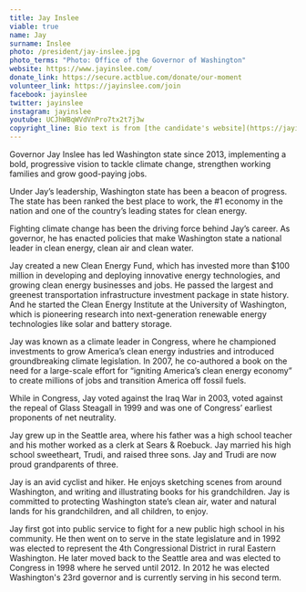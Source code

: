 ```yaml
---
title: Jay Inslee
viable: true
name: Jay
surname: Inslee
photo: /president/jay-inslee.jpg
photo_terms: "Photo: Office of the Governor of Washington"
website: https://www.jayinslee.com/
donate_link: https://secure.actblue.com/donate/our-moment
volunteer_link: https://jayinslee.com/join
facebook: jayinslee
twitter: jayinslee
instagram: jayinslee
youtube: UCJhWBqWVdVnPro7tx2t7j3w
copyright_line: Bio text is from [the candidate's website](https://jayinslee.com/meet-jay) and may be &copy; 2019 Inslee for America.
---
```

Governor Jay Inslee has led Washington state since 2013, implementing a bold, progressive vision to tackle climate change, strengthen working families and grow good-paying jobs.

Under Jay’s leadership, Washington state has been a beacon of progress. The state has been ranked the best place to work, the #1 economy in the nation and one of the country’s leading states for clean energy.

Fighting climate change has been the driving force behind Jay’s career. As governor, he has enacted policies that make Washington state a national leader in clean energy, clean air and clean water.

Jay created a new Clean Energy Fund, which has invested more than $100 million in developing and deploying innovative energy technologies, and growing clean energy businesses and jobs. He passed the largest and greenest transportation infrastructure investment package in state history. And he started the Clean Energy Institute at the University of Washington, which is pioneering research into next-generation renewable energy technologies like solar and battery storage.

Jay was known as a climate leader in Congress, where he championed investments to grow America’s clean energy industries and introduced groundbreaking climate legislation. In 2007, he co-authored a book on the need for a large-scale effort for “igniting America’s clean energy economy” to create millions of jobs and transition America off fossil fuels.

While in Congress, Jay voted against the Iraq War in 2003, voted against the repeal of Glass Steagall in 1999 and was one of Congress’ earliest proponents of net neutrality.

Jay grew up in the Seattle area, where his father was a high school teacher and his mother worked as a clerk at Sears & Roebuck. Jay married his high school sweetheart, Trudi, and raised three sons. Jay and Trudi are now proud grandparents of three.

Jay is an avid cyclist and hiker. He enjoys sketching scenes from around Washington, and writing and illustrating books for his grandchildren. Jay is committed to protecting Washington state’s clean air, water and natural lands for his grandchildren, and all children, to enjoy.

Jay first got into public service to fight for a new public high school in his community. He then went on to serve in the state legislature and in 1992 was elected to represent the 4th Congressional District in rural Eastern Washington. He later moved back to the Seattle area and was elected to Congress in 1998 where he served until 2012. In 2012 he was elected Washington's 23rd governor and is currently serving in his second term.
